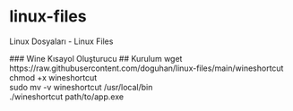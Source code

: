 # linux-files
Linux Dosyaları - Linux Files
</hr>
### Wine Kısayol Oluşturucu
## Kurulum
wget https://raw.githubusercontent.com/doguhan/linux-files/main/wineshortcut </br>
chmod +x wineshortcut</br>
sudo mv -v wineshortcut /usr/local/bin</br>
./wineshortcut path/to/app.exe</br>

</hr>
